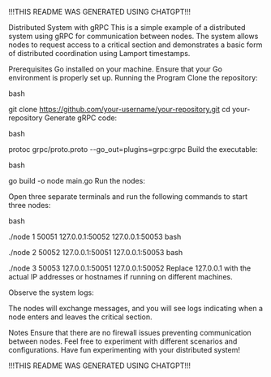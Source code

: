 
!!!THIS README WAS GENERATED USING CHATGPT!!!

Distributed System with gRPC
This is a simple example of a distributed system using gRPC for communication between nodes. The system allows nodes to request access to a critical section and demonstrates a basic form of distributed coordination using Lamport timestamps.

Prerequisites
Go installed on your machine.
Ensure that your Go environment is properly set up.
Running the Program
Clone the repository:

bash

git clone https://github.com/your-username/your-repository.git
cd your-repository
Generate gRPC code:

bash

protoc grpc/proto.proto --go_out=plugins=grpc:grpc
Build the executable:

bash

go build -o node main.go
Run the nodes:

Open three separate terminals and run the following commands to start three nodes:

bash

./node 1 50051 127.0.0.1:50052 127.0.0.1:50053
bash

./node 2 50052 127.0.0.1:50051 127.0.0.1:50053
bash

./node 3 50053 127.0.0.1:50051 127.0.0.1:50052
Replace 127.0.0.1 with the actual IP addresses or hostnames if running on different machines.

Observe the system logs:

The nodes will exchange messages, and you will see logs indicating when a node enters and leaves the critical section.

Notes
Ensure that there are no firewall issues preventing communication between nodes.
Feel free to experiment with different scenarios and configurations.
Have fun experimenting with your distributed system!


!!!THIS README WAS GENERATED USING CHATGPT!!!
